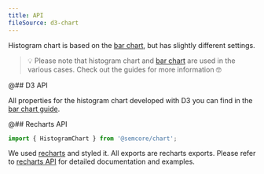 ```yaml
---
title: API
fileSource: d3-chart
---
```


Histogram chart is based on the [bar chart](/data-display/bar-chart), but has slightly different settings.

> 💡 Please note that histogram chart and [bar chart](/data-display/bar-chart) are used in the various cases. Check out the guides for more information 🤓

@## D3 API

All properties for the histogram chart developed with D3 you can find in the [bar chart guide](/data-display/bar-chart/bar-chart-api).

@## Recharts API

```js
import { HistogramChart } from '@semcore/chart';
```

We used [recharts](http://recharts.org) and styled it. All exports are recharts exports. Please refer to [recharts API](http://recharts.org/en-US/api) for detailed documentation and examples.
